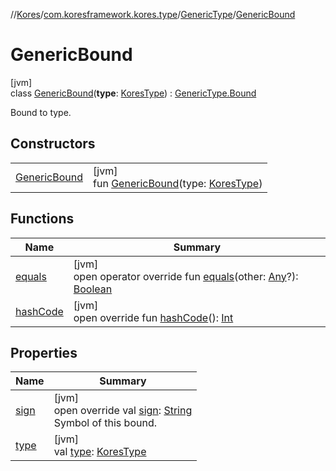//[Kores](../../../../index.md)/[com.koresframework.kores.type](../../index.md)/[GenericType](../index.md)/[GenericBound](index.md)

# GenericBound

[jvm]\
class [GenericBound](index.md)(**type**: [KoresType](../../-kores-type/index.md)) : [GenericType.Bound](../-bound/index.md)

Bound to type.

## Constructors

| | |
|---|---|
| [GenericBound](-generic-bound.md) | [jvm]<br>fun [GenericBound](-generic-bound.md)(type: [KoresType](../../-kores-type/index.md)) |

## Functions

| Name | Summary |
|---|---|
| [equals](../-bound/equals.md) | [jvm]<br>open operator override fun [equals](../-bound/equals.md)(other: [Any](https://kotlinlang.org/api/latest/jvm/stdlib/kotlin/-any/index.html)?): [Boolean](https://kotlinlang.org/api/latest/jvm/stdlib/kotlin/-boolean/index.html) |
| [hashCode](../-bound/hash-code.md) | [jvm]<br>open override fun [hashCode](../-bound/hash-code.md)(): [Int](https://kotlinlang.org/api/latest/jvm/stdlib/kotlin/-int/index.html) |

## Properties

| Name | Summary |
|---|---|
| [sign](sign.md) | [jvm]<br>open override val [sign](sign.md): [String](https://kotlinlang.org/api/latest/jvm/stdlib/kotlin/-string/index.html)<br>Symbol of this bound. |
| [type](index.md#-1063673060%2FProperties%2F-1216412040) | [jvm]<br>val [type](index.md#-1063673060%2FProperties%2F-1216412040): [KoresType](../../-kores-type/index.md) |
